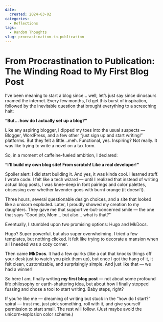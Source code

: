 ```yaml
---
date:
  created: 2024-03-02
categories:
  - Reflections
tags:
  - Random Thoughts
slug: procrastination-to-publication
---
```


# From Procrastination to Publication: The Winding Road to My First Blog Post

I’ve been meaning to start a blog since... well, let’s just say since dinosaurs roamed the internet. Every few months, I’d get this burst of inspiration, followed by the inevitable question that brought everything to a screeching halt:

<strong>“But… how do I actually set up a blog?”</strong>

<!-- more -->

Like any aspiring blogger, I dipped my toes into the usual suspects — Blogger, WordPress, and a few other “just sign up and start writing!” platforms. But they felt a little...meh. Functional, yes. Inspiring? Not really. It was like trying to write a novel on a tax form.

So, in a moment of caffeine-fueled ambition, I declared:

<strong>“I’ll build my own blog site! From scratch! Like a real developer!”</strong>

Spoiler alert: I did start building it. And yes, it was kinda cool. I learned stuff. I wrote code. I felt like a tech wizard — until I realized that instead of writing actual blog posts, I was knee-deep in font pairings and color palettes, obsessing over whether lavender goes with burnt orange (it doesn’t).

Three hours, several questionable design choices, and a site that looked like a unicorn exploded. Later, I proudly showed my creation to my daughters. They gave me that supportive-but-concerned smile — the one that says “Good job, Mom... but also... what is that?”

Eventually, I stumbled upon two promising options: Hugo and MkDocs.

Hugo? Super powerful, but also super overwhelming. I tried a few templates, but nothing clicked. It felt like trying to decorate a mansion when all I needed was a cozy corner.

Then came <strong>MkDocs</strong>. It had a few quirks (like a cat that knocks things off your desk just to watch you pick them up), but once I got the hang of it, it felt clean, customizable, and surprisingly simple. And just like that — we had a winner!

So here I am, finally writing <strong>my first blog post</strong> — not about some profound life philosophy or earth-shattering idea, but about how I finally stopped fussing and chose a tool to start writing. Baby steps, right?

If you’re like me — dreaming of writing but stuck in the “how do I start?” spiral — trust me, just pick something, roll with it, and give yourself permission to start small. The rest will follow. (Just maybe avoid the unicorn-explosion color scheme.)
